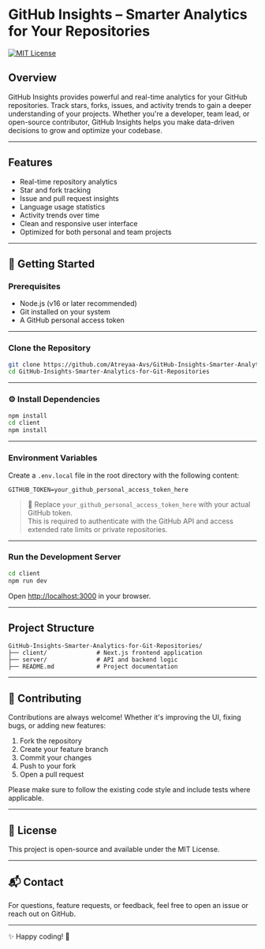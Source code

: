 # GitHub Insights – Smarter Analytics for Your Repositories

[![MIT License](https://img.shields.io/badge/License-MIT-blue.svg)](https://opensource.org/licenses/MIT)

## Overview
GitHub Insights provides powerful and real-time analytics for your GitHub repositories. Track stars, forks, issues, and activity trends to gain a deeper understanding of your projects. Whether you're a developer, team lead, or open-source contributor, GitHub Insights helps you make data-driven decisions to grow and optimize your codebase.

---

## Features
- Real-time repository analytics  
- Star and fork tracking  
- Issue and pull request insights  
- Language usage statistics  
- Activity trends over time  
- Clean and responsive user interface  
- Optimized for both personal and team projects

---

## 🚀 Getting Started

### Prerequisites
- Node.js (v16 or later recommended)  
- Git installed on your system  
- A GitHub personal access token

---

### Clone the Repository

```bash
git clone https://github.com/Atreyaa-Avs/GitHub-Insights-Smarter-Analytics-for-Git-Repositories.git
cd GitHub-Insights-Smarter-Analytics-for-Git-Repositories
```

---

### ⚙ Install Dependencies

```bash
npm install
cd client
npm install
```

---

### Environment Variables

Create a `.env.local` file in the root directory with the following content:

```env
GITHUB_TOKEN=your_github_personal_access_token_here
```

> 🔑 Replace `your_github_personal_access_token_here` with your actual GitHub token.  
> This is required to authenticate with the GitHub API and access extended rate limits or private repositories.

---

### Run the Development Server

```bash
cd client
npm run dev
```

Open [http://localhost:3000](http://localhost:3000) in your browser.

---

## Project Structure

```
GitHub-Insights-Smarter-Analytics-for-Git-Repositories/
├── client/              # Next.js frontend application
├── server/              # API and backend logic
├── README.md            # Project documentation
```

---

## 🤝 Contributing

Contributions are always welcome! Whether it's improving the UI, fixing bugs, or adding new features:

1. Fork the repository
2. Create your feature branch
3. Commit your changes
4. Push to your fork
5. Open a pull request

Please make sure to follow the existing code style and include tests where applicable.

---

## 📜 License

This project is open-source and available under the MIT License.

---

## 📬 Contact

For questions, feature requests, or feedback, feel free to open an issue or reach out on GitHub.

---

✨ Happy coding! 🚀
